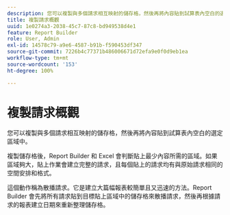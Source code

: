 ```yaml
---
description: 您可以複製與多個請求相互映射的儲存格，然後再將內容貼到試算表內空白的選定區域中。
title: 複製請求概觀
uuid: 1e0274a3-2038-45c7-87c8-bd949538d4e1
feature: Report Builder
role: User, Admin
exl-id: 14578c79-a9e6-4587-b91b-f590453df347
source-git-commit: 7226b4c77371b486006671d72efa9e0f0d9eb1ea
workflow-type: tm+mt
source-wordcount: '153'
ht-degree: 100%

---
```


# 複製請求概觀

您可以複製與多個請求相互映射的儲存格，然後再將內容貼到試算表內空白的選定區域中。

複製儲存格後，Report Builder 和 Excel 會判斷貼上最少內容所需的區域。如果區域夠大，貼上作業會建立完整的請求，且每個貼上的請求均有與原始請求相同的空間安排和格式。

這個動作稱為散播請求。它是建立大篇幅報表較簡單且又迅速的方法。Report Builder 會先將所有請求貼到目標貼上區域中的儲存格來散播請求，然後再根據請求的報表建立日期來重新整理儲存格。

